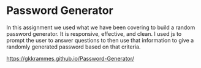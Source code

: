 # Password Generator
In this assignment we used what we have been covering to build a random password generator. It is responsive, effective, and clean. I used js to prompt the user to answer questions to then use that information to give a randomly generated password based on that criteria. 

https://gkkrammes.github.io/Password-Generator/

